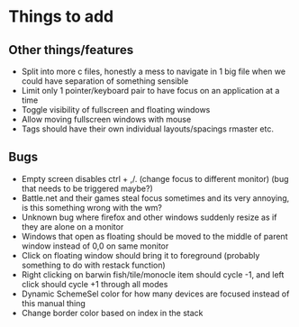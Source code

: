 # Things to add

## Other things/features

* Split into more c files, honestly a mess to navigate in 1 big file when we could have separation of something sensible
* Limit only 1 pointer/keyboard pair to have focus on an application at a time
* Toggle visibility of fullscreen and floating windows
* Allow moving fullscreen windows with mouse
* Tags should have their own individual layouts/spacings rmaster etc.

## Bugs

* Empty screen disables ctrl + ,/. (change focus to different monitor) (bug that needs to be triggered maybe?)
* Battle.net and their games steal focus sometimes and its very annoying, is this something wrong with the wm?
* Unknown bug where firefox and other windows suddenly resize as if they are alone on a monitor
* Windows that open as floating should be moved to the middle of parent window instead of 0,0 on same monitor
* Click on floating window should bring it to foreground (probably something to do with restack function)
* Right clicking on barwin fish/tile/monocle item should cycle -1, and left click should cycle +1 through all modes
* Dynamic SchemeSel color for how many devices are focused instead of this manual thing
* Change border color based on index in the stack
